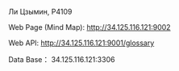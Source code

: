 Ли Цзымин, P4109


Web Page (Mind Map): http://34.125.116.121:9002


Web API: http://34.125.116.121:9001/glossary

Data Base： 34.125.116.121:3306

